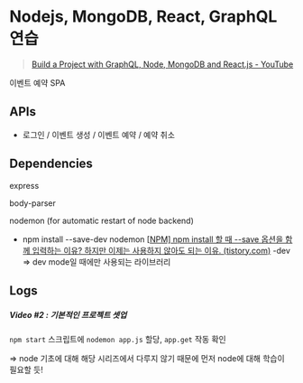 # Nodejs, MongoDB, React, GraphQL 연습

> [Build a Project with GraphQL, Node, MongoDB and React.js - YouTube](https://www.youtube.com/playlist?list=PL55RiY5tL51rG1x02Yyj93iypUuHYXcB_)

이벤트 예약 SPA



## APIs

- 로그인 / 이벤트 생성 / 이벤트 예약 / 예약 취소



## Dependencies

express

body-parser

nodemon (for automatic restart of node backend)

- npm install --save-dev nodemon [[NPM\] npm install 할 때 --save 옵션을 함께 입력하는 이유? 하지만 이제는 사용하지 않아도 되는 이유. (tistory.com)](https://xtring-dev.tistory.com/11) -dev => dev mode일 때에만 사용되는 라이브러리



## Logs

##### Video #2 : 기본적인 프로젝트 셋업

`npm start` 스크립트에 `nodemon app.js` 할당, `app.get` 작동 확인

=> node 기초에 대해 해당 시리즈에서 다루지 않기 때문에 먼저 node에 대해 학습이 필요할 듯!

